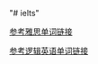 "# ielts" 

[参考雅思单词链接](https://github.com/ikey4u/ielts/tree/master/data/%E9%9B%85%E6%80%9D%E8%AF%8D%E6%B1%87%E8%83%9C%E7%BB%8F%2Bmp3)

[参考逻辑英语单词链接](https://wenmeiyu.github.io/2019/04/05/逻辑英语单词/)